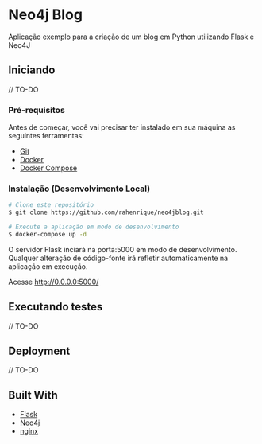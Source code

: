 # Neo4j Blog

Aplicação exemplo para a criação de um blog em Python utilizando Flask e Neo4J

## Iniciando

// TO-DO

### Pré-requisitos

Antes de começar, você vai precisar ter instalado em sua máquina as seguintes ferramentas:
* [Git](https://git-scm.com)
* [Docker](https://www.docker.com/)
* [Docker Compose](https://docs.docker.com/compose/install/)

### Instalação (Desenvolvimento Local)

```bash
# Clone este repositório
$ git clone https://github.com/rahenrique/neo4jblog.git

# Execute a aplicação em modo de desenvolvimento
$ docker-compose up -d
```

O servidor Flask inciará na porta:5000 em modo de desenvolvimento. Qualquer alteração de código-fonte irá refletir automaticamente na aplicação em execução.

Acesse <http://0.0.0.0:5000/>

## Executando testes

// TO-DO

## Deployment

// TO-DO

## Built With

* [Flask](https://flask.palletsprojects.com/)
* [Neo4j](https://neo4j.com/)
* [nginx](https://nginx.org/en/)